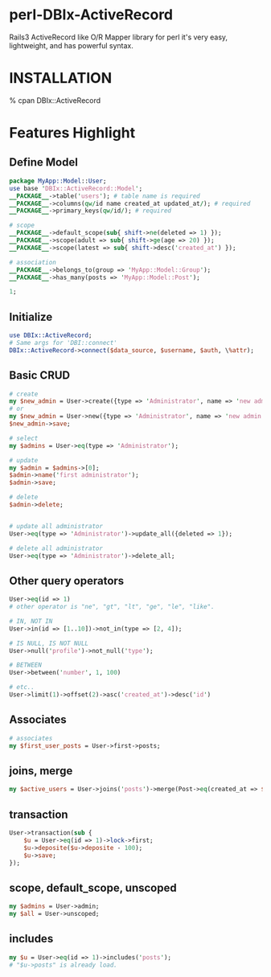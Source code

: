 perl-DBIx-ActiveRecord
======================

Rails3 ActiveRecord like O/R Mapper library for perl
it's very easy, lightweight, and has powerful syntax.

INSTALLATION
============

  % cpan DBIx::ActiveRecord


Features Highlight
==================

Define Model
--
```perl:MyApp/Model/User.pm
package MyApp::Model::User;
use base 'DBIx::ActiveRecord::Model';
__PACKAGE__->table('users'); # table name is required
__PACKAGE__->columns(qw/id name created_at updated_at/); # required
__PACKAGE__->primary_keys(qw/id/); # required

# scope
__PACKAGE__->default_scope(sub{ shift->ne(deleted => 1) });
__PACKAGE__->scope(adult => sub{ shift->ge(age => 20) });
__PACKAGE__->scope(latest => sub{ shift->desc('created_at') });

# association
__PACKAGE__->belongs_to(group => 'MyApp::Model::Group');
__PACKAGE__->has_many(posts => 'MyApp::Model::Post');

1;
```

Initialize
--
```perl
use DBIx::ActiveRecord;
# Same args for 'DBI::connect'
DBIx::ActiveRecord->connect($data_source, $username, $auth, \%attr);
```

Basic CRUD
--
```perl
# create
my $new_admin = User->create({type => 'Administrator', name => 'new admin'});
# or
my $new_admin = User->new({type => 'Administrator', name => 'new admin'});
$new_admin->save;

# select
my $admins = User->eq(type => 'Administrator');

# update
my $admin = $admins->[0];
$admin->name('first administrator');
$admin->save;

# delete
$admin->delete;


# update all administrator
User->eq(type => 'Administrator')->update_all({deleted => 1});

# delete all administrator
User->eq(type => 'Administrator')->delete_all;
```

Other query operators
--
```perl
User->eq(id => 1)
# other operator is "ne", "gt", "lt", "ge", "le", "like".

# IN, NOT IN
User->in(id => [1..10])->not_in(type => [2, 4]);

# IS NULL, IS NOT NULL
User->null('profile')->not_null('type');

# BETWEEN
User->between('number', 1, 100)

# etc..
User->limit(1)->offset(2)->asc('created_at')->desc('id')
```

Associates
--
```perl
# associates
my $first_user_posts = User->first->posts;
```


joins, merge
--
```perl
my $active_users = User->joins('posts')->merge(Post->eq(created_at => $today));
```

transaction
--
```perl
User->transaction(sub {
    $u = User->eq(id => 1)->lock->first;
    $u->deposite($u->deposite - 100);
    $u->save;
});
```


scope, default_scope, unscoped
--
```perl
my $admins = User->admin;
my $all = User->unscoped;
```

includes
--
```perl
my $u = User->eq(id => 1)->includes('posts');
# "$u->posts" is already load.
```

